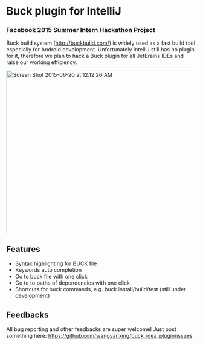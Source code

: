 # Buck plugin for IntelliJ

### Facebook 2015 Summer Intern Hackathon Project

Buck build system (http://buckbuild.com/) is widely used as a fast build tool especially for Android development. Unfortunately IntelliJ still has no plugin for it, therefore we plan to hack a Buck plugin for all JetBrains IDEs and raise our working efficiency.

<a href="https://www.flickr.com/photos/128908106@N06/18951653786" title="Screen Shot 2015-06-20 at 12.12.26 AM by Yanxing Wang, on Flickr"><img src="https://c1.staticflickr.com/1/332/18951653786_82b87867fd_z.jpg" width="640" height="430" alt="Screen Shot 2015-06-20 at 12.12.26 AM"></a>

## Features

* Syntax highlighting for BUCK file
* Keywords auto completion
* Go to buck file with one click
* Go to to paths of dependencies with one click
* Shortcuts for buck commands, e.g. buck install/build/test (still under development)

## Feedbacks

All bug reporting and other feedbacks are super welcome!
Just post something here: https://github.com/wangyanxing/buck_idea_plugin/issues
